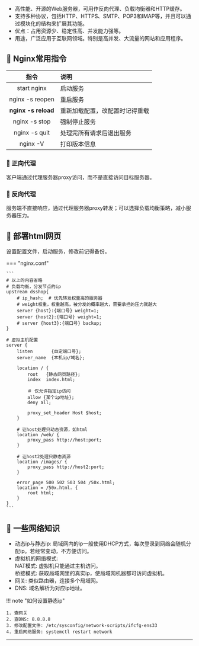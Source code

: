 * 高性能、开源的Web服务器，可用作反向代理、负载均衡器和HTTP缓存。
* 支持多种协议，包括HTTP、HTTPS、SMTP、POP3和IMAP等，并且可以通过模块化的结构来扩展其功能。
* 优点：占用资源少、稳定性高、并发能力强等。
* 用途，广泛应用于互联网领域。特别是高并发、大流量的网站和应用程序。

## 📌 Nginx常用指令

|       指令        | 说明              |
|:---------------:|:----------------|
|   start nginx   | 启动服务            |
| nginx -s reopen | 重启服务            |
| **nginx -s reload** | 重新加载配置，改配置时记得重载 |
|  nginx -s stop  | 强制停止服务          |
|  nginx -s quit  | 处理完所有请求后退出服务    |
|    nginx -V     | 打印版本信息          |

### 🚁 正向代理

客户端通过代理服务器proxy访问，而不是直接访问目标服务器。

### 🚁 反向代理

服务端不直接响应，通过代理服务器proxy转发；可以选择负载均衡策略，减小服务器压力。

## 📌 部署html网页

设置配置文件，启动服务，修改前记得备份。

=== "nginx.conf"

    ```
    # 以上的内容省略 
    # 负载均衡，分发节点的ip
    upstream dsshop{
        # ip_hash;  # 优先转发权重高的服务器
        # weight权重，权重越高，被分发的概率越大，需要承担的压力就越大
        server {host}:{端口号} weight=1;    
        server {host2}:{端口号} weight=1;    
        # server {host3}:{端口号} backup;    
    }
    
    # 虚拟主机配置
    server {
        listen       {自定端口号};
        server_name  {本机ip/域名};

        location / {
            root   {静态网页路径};
            index  index.html;

            ＃ 仅允许指定ip访问
            allow {某个ip地址};
            deny all;

            proxy_set_header Host $host;
        }
        
        # 让host处理只动态资源，如html
        location /web/ {
            proxy_pass http://host:port;
        }
        
        # 让host2处理只静态资源
        location /images/ {
            proxy_pass http://host2:port;
        }
        
        error_page 500 502 503 504 /50x.html;
        location = /50x.html. {
            root html;
        }
    }
    ```

## 📌 一些网络知识

* 动态ip与静态ip: 局域网内的ip一般使用DHCP方式，每次登录到网络会随机分配ip。若经常变动，不方便访问。
* 虚拟机的网络模式:   
NAT模式: 虚拟机只能通过主机访问。  
桥接模式: 获取局域网里的真实ip，使局域网机器都可访问虚拟机。  
* 网关: 类似路由器，连接多个局域网。
* DNS: 域名解析为对应ip地址。

!!! note "如何设置静态ip"

    1. 查网关
    2. 查DNS: 8.8.8.8
    3. 修改配置文件: /etc/sysconfig/network-scripts/ifcfg-ens33
    4. 重启网络服务: systemctl restart network

---
